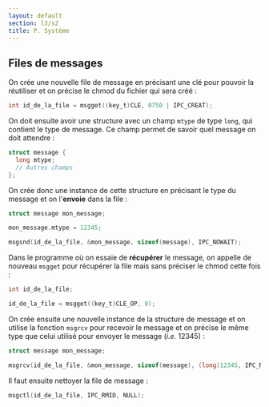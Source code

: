 ```yaml
---
layout: default
section: l3/s2
title: P. Système
---
```


## Files de messages

On crée une nouvelle file de message en précisant une clé pour pouvoir la réutiliser
et on précise le chmod du fichier qui sera créé :

~~~c
int id_de_la_file = msgget((key_t)CLE, 0750 | IPC_CREAT);
~~~

On doit ensuite avoir une structure avec un champ `mtype` de type `long`, qui contient
le type de message. Ce champ permet de savoir quel message on doit attendre :

~~~c
struct message {
  long mtype;
  // Autres champs
};
~~~

On crée donc une instance de cette structure en précisant le type du message et on
l'**envoie** dans la file :

~~~c
struct message mon_message;

mon_message.mtype = 12345;

msgsnd(id_de_la_file, &mon_message, sizeof(message), IPC_NOWAIT);
~~~

Dans le programme où on essaie de **récupérer** le message, on appelle de nouveau
`msgget` pour récupérer la file mais sans préciser le chmod cette fois :

~~~c
int id_de_la_file;

id_de_la_file = msgget((key_t)CLE_OP, 0);
~~~

On crée ensuite une nouvelle instance de la structure de message et on utilise la
fonction `msgrcv` pour recevoir le message et on précise le même type que celui
utilisé pour envoyer le message (*i.e.* 12345) :

~~~c
struct message mon_message;

msgrcv(id_de_la_file, &mon_message, sizeof(message), (long)12345, IPC_NOWAIT);
~~~

Il faut ensuite nettoyer la file de message :

~~~c
msgctl(id_de_la_file, IPC_RMID, NULL);
~~~
